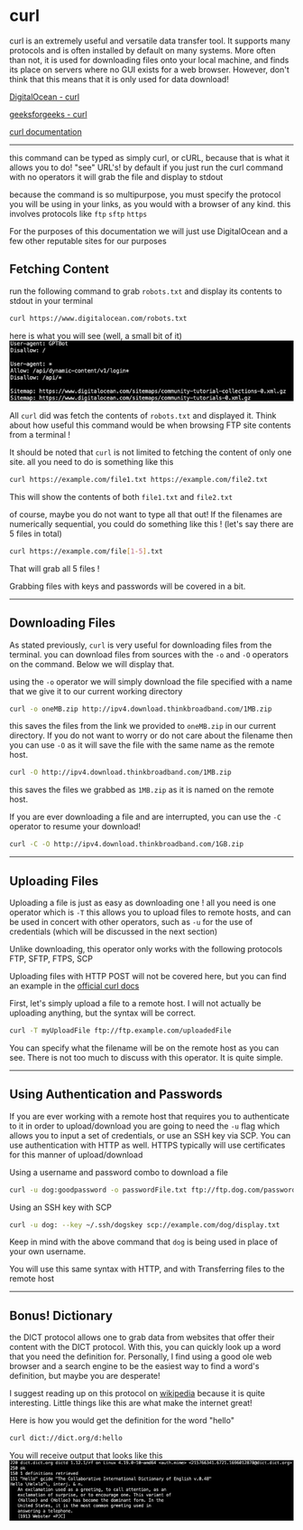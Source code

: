 # curl

curl is an extremely useful and versatile data transfer tool. It supports many protocols and is often installed by default on many systems. More often than not, it is used for downloading files onto your local machine, and finds its place on servers where no GUI exists for a web browser. However, don't think that this means that it is only used for data download!

[DigitalOcean - curl](https://www.digitalocean.com/community/tutorials/workflow-downloading-files-curl)

[geeksforgeeks - curl](https://www.geeksforgeeks.org/curl-command-in-linux-with-examples/)

[curl documentation](https://curl.se/docs/tutorial.html)

______

this command can be typed as simply curl, or cURL, because that is what it allows you to do! "see" URL's! by default if you just run the curl command with no operators it will grab the file and display to stdout

because the command is so multipurpose, you must specify the protocol you will be using in your links, as you would with a browser of any kind. this involves protocols like
`ftp`  `sftp`  `https`

For the purposes of this documentation we will just use DigitalOcean and a few other reputable sites for our purposes

## Fetching Content

run the following command to grab `robots.txt` and display its contents to stdout in your terminal

```bash
curl https://www.digitalocean.com/robots.txt
```

here is what you will see (well, a small bit of it)
![example output](https://github.com/barkwoofdog/doclibrary/blob/77a449a8a3e4b3212bc4a113ae916e8b483a6748/images/curl-quickscreen.png)

All `curl` did was fetch the contents of `robots.txt` and displayed it. Think about how useful this command would be when browsing FTP site contents from a terminal !

It should be noted that `curl` is not limited to fetching the content of only one site. all you need to do is something like this

```bash
curl https://example.com/file1.txt https://example.com/file2.txt
```

This will show the contents of both `file1.txt` and `file2.txt`

of course, maybe you do not want to type all that out! If the filenames are numerically sequential, you could do something like this ! (let's say there are 5 files in total)

```bash
curl https://example.com/file[1-5].txt
```

That will grab all 5 files !

Grabbing files with keys and passwords will be covered in a bit.

_______

## Downloading Files

As stated previously, `curl` is very useful for downloading files from the terminal. you can download files from sources with the `-o` and `-O` operators on the command. Below we will display that.

using the `-o` operator we will simply download the file specified with a name that we give it to our current working directory

```bash
curl -o oneMB.zip http://ipv4.download.thinkbroadband.com/1MB.zip
```

this saves the files from the link we provided to `oneMB.zip` in our current directory. If you do not want to worry or do not care about the filename then you can use `-O` as it will save the file with the same name as the remote host.

```bash
curl -O http://ipv4.download.thinkbroadband.com/1MB.zip
```

this saves the files we grabbed as `1MB.zip` as it is named on the remote host.

If you are ever downloading a file and are interrupted, you can use the `-C` operator to resume your download!

```bash
curl -C -O http://ipv4.download.thinkbroadband.com/1GB.zip
```

_____

## Uploading Files

Uploading a file is just as easy as downloading one ! all you need is one operator which is `-T`
this allows you to upload files to remote hosts, and can be used in concert with other operators, such as `-u` for the use of credentials (which will be discussed in the next section)

Unlike downloading, this operator only works with the following protocols
FTP, SFTP, FTPS, SCP

Uploading files with HTTP POST will not be covered here, but you can find an example in the [official curl docs](https://curl.se/docs/tutorial.html)

First, let's simply upload a file to a remote host. I will not actually be uploading anything, but the syntax will be correct.

```bash
curl -T myUploadFile ftp://ftp.example.com/uploadedFile
```

You can specify what the filename will be on the remote host as you can see.
There is not too much to discuss with this operator. It is quite simple.

_____

## Using Authentication and Passwords

If you are ever working with a remote host that requires you to authenticate to it in order to upload/download you are going to need the `-u` flag which allows you to input a set of credentials, or use an SSH key via SCP. You can use authentication with HTTP as well. HTTPS typically will use certificates for this manner of upload/download

Using a username and password combo to download a file
```bash
curl -u dog:goodpassword -o passwordFile.txt ftp://ftp.dog.com/passwords.txt
```

Using an SSH key with SCP
```bash
curl -u dog: --key ~/.ssh/dogskey scp://example.com/dog/display.txt
```

Keep in mind with the above command that `dog` is being used in place of your own username.

You will use this same syntax with HTTP, and with Transferring files to the remote host

_______

## Bonus! Dictionary

the DICT protocol allows one to grab data from websites that offer their content with the DICT protocol. With this, you can quickly look up a word that you need the definition for. Personally, I find using a good ole web browser and a search engine to be the easiest way to find a word's definition, but maybe you are desperate!

I suggest reading up on this protocol on [wikipedia](https://www.wikiwand.com/en/DICT) because it is quite interesting. Little things like this are what make the internet great!

Here is how you would get the definition for the word "hello"
```bash
curl dict://dict.org/d:hello
```

You will receive output that looks like this
![dict](https://github.com/barkwoofdog/doclibrary/blob/139bffc83b37146b7f3c7d98b6173bc30c8c40df/images/dict.png)
